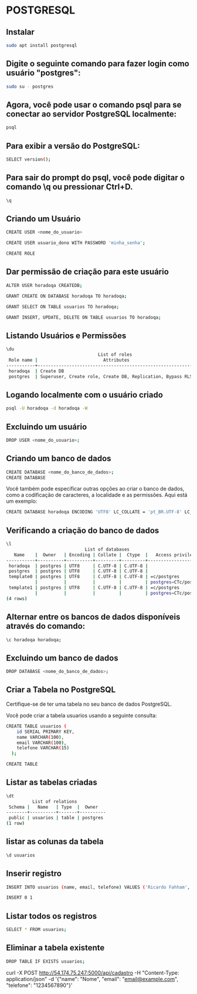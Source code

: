 # POSTGRESQL

## Instalar

```bash
sudo apt install postgresql
```

## Digite o seguinte comando para fazer login como usuário "postgres":

```bash
sudo su - postgres
```

## Agora, você pode usar o comando psql para se conectar ao servidor PostgreSQL localmente:

```bash
psql
```

## Para exibir a versão do PostgreSQL:

```bash
SELECT version();
```

## Para sair do prompt do psql, você pode digitar o comando \q ou pressionar Ctrl+D.

```bash
\q
```

## Criando um Usuário

```bash
CREATE USER <nome_do_usuario>

CREATE USER usuario_dono WITH PASSWORD 'minha_senha';

CREATE ROLE
```

## Dar permissão de criação para este usuário

```bash
ALTER USER horadoqa CREATEDB;

GRANT CREATE ON DATABASE horadoqa TO horadoqa;

GRANT SELECT ON TABLE usuarios TO horadoqa;

GRANT INSERT, UPDATE, DELETE ON TABLE usuarios TO horadoqa;
```

## Listando Usuários e Permissões

```bash
\du
                                   List of roles
 Role name |                         Attributes                         | Member of 
-----------+------------------------------------------------------------+-----------
 horadoqa  | Create DB                                                  | {}
 postgres  | Superuser, Create role, Create DB, Replication, Bypass RLS | {}
```

## Logando localmente com o usuário criado

```bash
psql -U horadoqa -d horadoqa -W
```

## Excluindo um usuário

```bash
DROP USER <nome_do_usuario>;
```

## Criando um banco de dados

```bash
CREATE DATABASE <nome_do_banco_de_dados>;
CREATE DATABASE
```

Você também pode especificar outras opções ao criar o banco de dados, como a codificação de caracteres, a localidade e as permissões. Aqui está um exemplo:

```bash
CREATE DATABASE horadoqa ENCODING 'UTF8' LC_COLLATE = 'pt_BR.UTF-8' LC_CTYPE = 'pt_BR.UTF-8' OWNER = horadoqa;
```

## Verificando a criação do banco de dados

```bash
\l
                              List of databases
   Name    |  Owner   | Encoding | Collate |  Ctype  |   Access privileges   
-----------+----------+----------+---------+---------+-----------------------
 horadoqa  | postgres | UTF8     | C.UTF-8 | C.UTF-8 | 
 postgres  | postgres | UTF8     | C.UTF-8 | C.UTF-8 | 
 template0 | postgres | UTF8     | C.UTF-8 | C.UTF-8 | =c/postgres          +
           |          |          |         |         | postgres=CTc/postgres
 template1 | postgres | UTF8     | C.UTF-8 | C.UTF-8 | =c/postgres          +
           |          |          |         |         | postgres=CTc/postgres
(4 rows)
```

## Alternar entre os bancos de dados disponíveis através do comando:

```bash
\c horadoqa horadoqa;
```

## Excluindo um banco de dados

```bash
DROP DATABASE <nome_do_banco_de_dados>;
```

## Criar a Tabela no PostgreSQL

Certifique-se de ter uma tabela no seu banco de dados PostgreSQL. 

Você pode criar a tabela usuarios usando a seguinte consulta:

```bash
CREATE TABLE usuarios (
    id SERIAL PRIMARY KEY,
    name VARCHAR(100),
    email VARCHAR(100),
    telefone VARCHAR(15)
  );

CREATE TABLE
```

## Listar as tabelas criadas

```bash
\dt
          List of relations
 Schema |   Name   | Type  |  Owner   
--------+----------+-------+----------
 public | usuarios | table | postgres
(1 row)
```

## listar as colunas da tabela

```bash
\d usuarios
```

## Inserir registro

```bash
INSERT INTO usuarios (name, email, telefone) VALUES ('Ricardo Fahham', 'rfahham@hotmail.com', '219876543210');

INSERT 0 1
```

## Listar todos os registros

```bash
SELECT * FROM usuarios;
```

## Eliminar a tabela existente

```bash
DROP TABLE IF EXISTS usuarios;
```

curl -X POST http://54.174.75.247:5000/api/cadastro -H "Content-Type: application/json" -d '{"name": "Nome", "email": "email@example.com", "telefone": "1234567890"}'